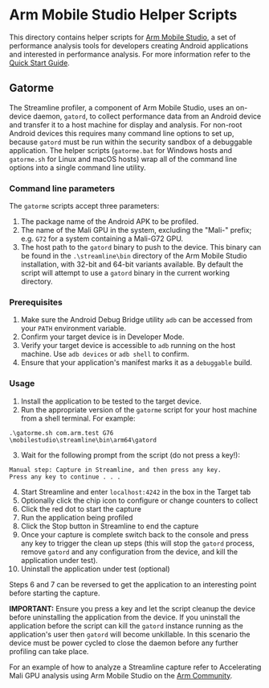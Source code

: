 # Arm Mobile Studio Helper Scripts

This directory contains helper scripts for [Arm Mobile Studio](https://developer.arm.com/mobile-studio), a set of performance analysis tools for developers creating Android applications and interested in performance analysis. For more information refer to the [Quick Start Guide](https://developer.arm.com/mobile-studio/get-started).


## Gatorme

The Streamline profiler, a component of Arm Mobile Studio, uses an on-device daemon, `gatord`, to collect performance data from an Android device and transfer it to a host machine for display and analysis. For non-root Android devices this requires many command line
options to set up, because `gatord` must be run within the security sandbox of
a debuggable application. The helper scripts (`gatorme.bat` for Windows hosts and
`gatorme.sh` for Linux and macOS hosts) wrap all of the command line
options into a single command line utility.

### Command line parameters

The `gatorme` scripts accept three parameters:

1. The package name of the Android APK to be profiled.
2. The name of the Mali GPU in the system, excluding the "Mali-" prefix; e.g.
   `G72` for a system containing a Mali-G72 GPU.
3. The host path to the `gatord` binary to push to the device. This binary can
   be found in the `.\streamline\bin` directory of the Arm Mobile Studio
   installation, with 32-bit and 64-bit variants available. By default the
   script will attempt to use a `gatord` binary in the current working
   directory.

### Prerequisites

1. Make sure the Android Debug Bridge utility `adb` can be accessed from
   your `PATH` environment variable.
2. Confirm your target device is in Developer Mode.
3. Verify your target device is accessible to `adb` running on the host
   machine. Use `adb devices` or `adb shell` to confirm.
4. Ensure that your application's manifest marks it as a `debuggable` build.

### Usage

1. Install the application to be tested to the target device.
2. Run the appropriate version of the `gatorme` script for your host machine
   from a shell terminal. For example:
```
.\gatorme.sh com.arm.test G76 \mobilestudio\streamline\bin\arm64\gatord
```
3. Wait for the following prompt from the script (do not press a key!):
```
Manual step: Capture in Streamline, and then press any key.
Press any key to continue . . .
```
4. Start Streamline and enter `localhost:4242` in the box in the Target tab
5. Optionally click the chip icon to configure or change counters to collect 
6. Click the red dot to start the capture
7. Run the application being profiled
8. Click the Stop button in Streamline to end the capture
9. Once your capture is complete switch back to the console and press any key
   to trigger the clean up steps (this will stop the `gatord` process, remove
   `gatord` and any configuration from the device, and kill the application
   under test).
10. Uninstall the application under test (optional)

Steps 6 and 7 can be reversed to get the application to an interesting point before starting the capture.

**IMPORTANT:** Ensure you press a key and let the script cleanup the device
before uninstalling the application from the device. If you uninstall the
application before the script can kill the `gatord` instance running as the
application's user then `gatord` will become unkillable. In this scenario the
device must be power cycled to close the daemon before any further profiling
can take place.

For an example of how to analyze a Streamline capture refer to Accelerating Mali GPU analysis using Arm Mobile Studio on the [Arm Community](community.arm.com).
